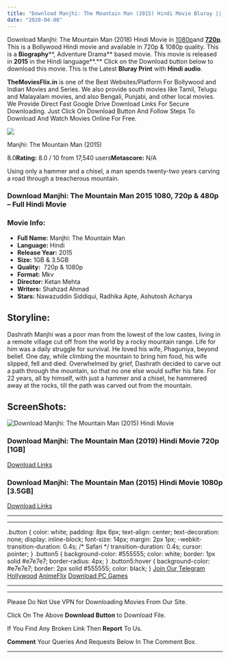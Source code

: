 ```yaml
---
title: "Download Manjhi: The Mountain Man (2015) Hindi Movie Bluray || 720p [1GB] || 1080p [3.5GB]"
date: "2020-04-08"
---
```


Download Manjhi: The Mountain Man (2018) Hindi Movie in [1080p](https://1moviesflix.com/1080p-movies/)and [**720p**](https://1moviesflix.com/720p-movies/). This is a Bollywood Hindi movie and available in 720p & 1080p quality. This is a **Biography****, Adventure Drama** based movie. This movie is released in **2015** in the Hindi language**.** Click on the Download button below to download this movie. This is the Latest **Bluray Print** with **Hindi audio**.

**TheMoviesFlix.in** is one of the Best Websites/Platform For Bollywood and Indian Movies and Series. We also provide south movies like Tamil, Telugu and Malayalam movies, and also Bengali, Punjabi, and other local movies. We Provide Direct Fast Google Drive Download Links For Secure Downloading. Just Click On Download Button And Follow Steps To Download And Watch Movies Online For Free.

[![](https://m.media-amazon.com/images/M/MV5BODdlZTZlZTktNTYyZC00ODQ1LWE5MjYtYjc1YTQwODRlNzI5XkEyXkFqcGdeQXVyODE5NzE3OTE@._V1_SX300.jpg)](https://www.imdb.com/title/tt3449292/ "Manjhi: The Mountain Man")

Manjhi: The Mountain Man (2015)

8.0**Rating:** 8.0 / 10 from 17,540 users**Metascore:** N/A

Using only a hammer and a chisel, a man spends twenty-two years carving a road through a treacherous mountain.

### Download Manjhi: The Mountain Man 2015 1080, 720p & 480p – Full Hindi Movie

### Movie Info:

- **Full Name:** Manjhi: The Mountain Man
- **Language:** Hindi
- **Release Year:** 2015
- **Size:** 1GB & 3.5GB
- **Quality:**  720p & 1080p
- **Format:** Mkv
- **Director:** Ketan Mehta
- **Writers:** Shahzad Ahmad
- **Stars:** Nawazuddin Siddiqui, Radhika Apte, Ashutosh Acharya

## Storyline:

Dashrath Manjhi was a poor man from the lowest of the low castes, living in a remote village cut off from the world by a rocky mountain range. Life for him was a daily struggle for survival. He loved his wife, Phaguniya, beyond belief. One day, while climbing the mountain to bring him food, his wife slipped, fell and died. Overwhelmed by grief, Dashrath decided to carve out a path through the mountain, so that no one else would suffer his fate. For 22 years, all by himself, with just a hammer and a chisel, he hammered away at the rocks, till the path was carved out from the mountain.

## ScreenShots:

![Download Manjhi: The Mountain Man (2015) Hindi Movie ](https://i.imgur.com/90pa6pQ.jpg)

### Download Manjhi: The Mountain Man (2019) Hindi Movie 720p \[1GB\]

[Download Links](https://1moviesflix.com?a270777880=a3MybHBHOG15Y21kTXpUVHdDZ0xlWXY2NmNESVg3ekJWc3EwS3pYSFZtSzFiaGZjK1hhU1MyVTIyZi93UE9VeHFic1NidFMrZHdYOHlzVlZYWGFwZzBEVVhKRW52eEhEL2wvazk1cm5kUjg9)

### Download Manjhi: The Mountain Man (2015) Hindi Movie 1080p \[3.5GB\] 

[Download Links](https://1moviesflix.com?a270777880=a3MybHBHOG15Y21kTXpUVHdDZ0xlWXY2NmNESVg3ekJWc3EwS3pYSFZtSzFiaGZjK1hhU1MyVTIyZi93UE9VeE1hU00xZWhVTTJwWk9mNnl5ajB5SUU5bVM0d3NLdDZkUkxqVXZ4ayt3ODg9)

* * *

* * *

.button { color: white; padding: 8px 6px; text-align: center; text-decoration: none; display: inline-block; font-size: 14px; margin: 2px 1px; -webkit-transition-duration: 0.4s; /\* Safari \*/ transition-duration: 0.4s; cursor: pointer; } .button5 { background-color: #555555; color: white; border: 1px solid #e7e7e7; border-radius: 4px; } .button5:hover { background-color: #e7e7e7; border: 2px solid #555555; color: black; } [Join Our Telegram](http://gdrivepro.xyz/join.php) [Hollywood](https://moviesverse.com/) [AnimeFlix](https://animeflix.in/) [Download PC Games](https://gamesflix.net/)  

* * *

* * *

  

Please Do Not Use VPN for Downloading Movies From Our Site.

Click On The Above **Download Button** to Download File.

If You Find Any Broken Link Then **Report** To Us.

**Comment** Your Queries And Requests Below In The Comment Box.

* * *
